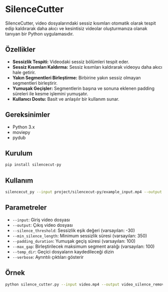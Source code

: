# SilenceCutter

SilenceCutter, video dosyalarındaki sessiz kısımları otomatik olarak tespit edip kaldırarak daha akıcı ve kesintisiz videolar oluşturmanıza olanak tanıyan bir Python uygulamasıdır. 

## Özellikler

- **Sessizlik Tespiti:** Videodaki sessiz bölümleri tespit eder.
- **Sessiz Kısımları Kaldırma:** Sessiz kısımları kaldırarak videoyu daha akıcı hale getirir.
- **Yakın Segmentleri Birleştirme:** Birbirine yakın sessiz olmayan segmentleri birleştirir.
- **Yumuşak Geçişler:** Segmentlerin başına ve sonuna eklenen padding süreleri ile kesme işlemini yumuşatır.
- **Kullanıcı Dostu:** Basit ve anlaşılır bir kullanım sunar.

## Gereksinimler

- Python 3.x
- moviepy
- pydub

## Kurulum

```bash
pip install silencecut-py
```

## Kullanım

```bash
silencecut_py --input project/silencecut-py/example_input.mp4 --output output.mp4
```

## Parametreler
- `--input`: Giriş video dosyası
- `--output`: Çıkış video dosyası
- `--silence_threshold`: Sessizlik eşik değeri (varsayılan: -30)
- `--min_silence_length`: Minimum sessizlik süresi (varsayılan: 350)
- `--padding_duration`: Yumuşak geçiş süresi (varsayılan: 100)
- `--max_gap`: Birleştirilecek maksimum segment aralığı (varsayılan: 100)
- `--temp_dir`: Geçici dosyaların kaydedileceği dizin
- `--verbose`: Ayrıntılı çıktıları gösterir

## Örnek

```bash
python silence_cutter.py --input video.mp4 --output video_silence_removed.mp4 --silence_threshold -30 --min_silence_length 350 --padding_duration 100 --max_gap 100 --temp_dir temp
```